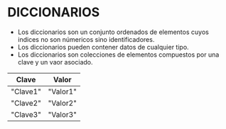 # DICCIONARIOS

- Los diccionarios son un conjunto ordenados de elementos cuyos indices no son númericos sino identificadores.
- Los diccionarios pueden contener datos de cualquier tipo.
- Los diccionarios son colecciones de elementos compuestos por una clave y un vaor asociado.


|Clave   | Valor  |
|--------|--------|
|"Clave1"|"Valor1"|
|"Clave2"|"Valor2"|
|"Clave3"|"Valor3"|
